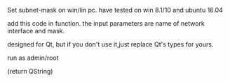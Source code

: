 Set subnet-mask on win/lin pc. 
have tested on win 8.1/10 and ubuntu 16.04

add this code in function. 
the input parameters are name of network interface and mask.

designed for Qt, but if you don't use it,just replace Qt's types for yours.

run as admin/root

(return QString)
